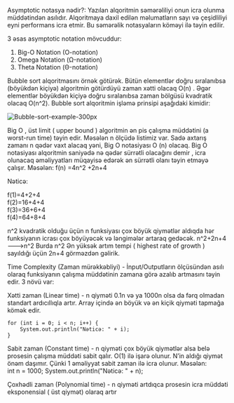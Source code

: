 Asymptotic notasya nədir?: 
 Yazılan alqoritmin səmərəliliyi onun icra olunma müddətindən asılıdır. Alqoritmaya daxil edilən məlumatların sayı və çeşidliliyi eyni performans icra etmir.
 Bu səmərəlik  notasyaların köməyi ilə təyin edilir.

3 əsas asymptotic notation mövcuddur:

1. Big-O Notation (O-notation)
2. Omega Notation (Ω-notation)
3. Theta Notation (Θ-notation)
 
 Bubble sort alqoritmasını örnək götürək. Bütün elementlər doğru sıralanıbsa (böyükdən kiçiyə) algoritmin götürdüyü
zaman xətti olacaq O(n) . Əgər elementlər böyükdən kiçiyə doğru sıralanıbsa zaman bölgüsü kvadratik olacaq O(n^2). Bubble sort alqoritmin işləmə prinsipi
aşağıdaki kimidir: 

![Bubble-sort-example-300px](https://user-images.githubusercontent.com/62420106/205504008-86fe75e3-9df3-4726-a7e6-3449c1809382.gif) 

Big O , üst limit ( upper bound )  algoritmin ən pis çalışma müddətini (a worst-run time) təyin edir. Məsələn n ölçüdə listimiz var. Sadə axtarış zamanı
 n qədər vaxt alacaq yəni, Big O notasiyası  O (n) olacaq. Big O notasiyası alqoritmin saniyədə nə qədər sürrətli olacağını demir , icra olunacaq əməliyyatları
 müqayisə edərək ən sürrətli olanı təyin etməyə çalışır.
Məsələn: 
f(n) =4n^2 +2n+4 

 Nəticə:
 
f(1)=4+2+4                    
f(2)=16+4+4        
f(3)=36+6+4      
f(4)=64+8+4   

 n^2 kvadratik olduğu üçün n funksiyası çox böyük qiymətlər aldıqda hər funksiyanın icrası çox böyüyəcək və ləngimələr artaraq gedəcək.
n^2+2n+4 ——–>n^2 Burda n^2 Ən yüksək artım tempi ( highest rate of growth ) sayıldığı üçün 2n+4 görməzdən gəlirik.

Time Complexity (Zaman mürəkkəbliyi) -  İnput/Outputların ölçüsündən asılı olaraq funksiyanın çalışma müddətinin zamana görə azalıb artmasını təyin edir. 3 növü var: 

  Xətti zaman (Linear time) - n qiyməti 0.1n və ya 1000n olsa da fərq olmadan standart ardıcıllıqla artır. Array içində ən böyük və ən kiçik qiyməti tapmağa kömək 
edir.   
```
for (int i = 0; i < n; i++) {
    System.out.println("Nəticə: " + i);
} 
```
  Sabit zaman (Constant time) - n qiyməti çox böyük qiymətlər alsa belə prosesin çalışma müddəti sabit qalır. O(1) ilə işarə olunur.   N’in aldığı qiymət önəm daşımır. Çünki 1 əməliyyat sabit zaman ilə icra olunur. Məsələn:  
int n = 1000; 
System.out.println("Nəticə: " + n); 

  Çoxhədli  zaman  (Polynomial  time) -  n qiyməti artdıqca prosesin icra müddəti eksponensial ( üst qiymət) olaraq artır 
